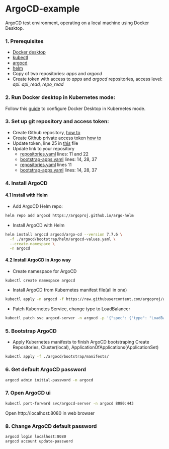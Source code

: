 # ArgoCD-example
ArgoCD test environment, operating on a local machine using Docker Desktop.

### 1. Prerequisites
* [Docker desktop](https://www.docker.com/products/docker-desktop/)
* [kubectl](https://kubernetes.io/docs/tasks/tools/)
* [argocd](https://argo-cd.readthedocs.io/en/stable/cli_installation/)
* [helm](https://helm.sh/docs/intro/install/)
* Copy of two repositories: _apps_ and _argocd_
* Create token with access to _apps_ and _argocd_ repositories, access level: _api. api_read, repo_read_

### 2. Run Docker desktop in Kubernetes mode:
Follow this [guide](https://docs.docker.com/desktop/features/kubernetes/) to configure Docker Desktop in Kubernetes mode.

### 3. Set up git repository and access token:
* Create Github repository, [how to](https://docs.github.com/en/repositories/creating-and-managing-repositories/quickstart-for-repositories)
* Create Github private access token [how to](https://docs.github.com/en/authentication/keeping-your-account-and-data-secure/managing-your-personal-access-tokens)
* Update token, line 25 in [this](./argocd-bootstrap/manifests/repositories.yaml) file
* Update link to your repository
  * [repositories.yaml](argocd-bootstrap/manifests/repositories.yaml) lines: 11 and 22
  * [bootstrap-apps.yaml](argocd-bootstrap/manifests/bootstrap-apps.yaml) lines: 14, 28, 37
  * [repositories.yaml](apps/argocd/manifests/repositories.yaml) lines 11
  * [bootstrap-apps.yaml](apps/argocd/manifests/bootstrap-apps.yaml) lines: 14, 28, 37

### 4. Install ArgoCD
#### 4.1 Install with Helm
* Add ArgoCD Helm repo:
```bash
helm repo add argocd https://argoproj.github.io/argo-helm
```

* Install ArgoCD with Helm
```bash
helm install argocd argocd/argo-cd --version 7.7.6 \
  -f ./argocd/bootstrap/helm/argocd-values.yaml \
  --create-namespace \
  -n argocd
```
#### 4.2 Install ArgoCD in Argo way
* Create namespace for ArgoCD
```bash
kubectl create namespace argocd
```

* Install ArgoCD from Kubernetes manifest file(all in one)
```bash
kubectl apply -n argocd -f https://raw.githubusercontent.com/argoproj/argo-cd/stable/manifests/install.yaml
```

* Patch Kubernetes Service, change type to LoadBalancer
```bash
kubectl patch svc argocd-server -n argocd -p '{"spec": {"type": "LoadBalancer"}}'
```

### 5. Bootstrap ArgoCD
* Apply Kubernetes manifests to finish ArgoCD bootstraping
Create Repositories, Cluster(local), ApplicationOfApplications(ApplicationSet)
```bash
kubectl apply -f ./argocd/bootstrap/manifests/
```

### 6. Get default ArgoCD password
```bash
argocd admin initial-password -n argocd
```

### 7. Open ArgoCD ui
```bash
kubectl port-forward svc/argocd-server -n argocd 8080:443
```
Open http://localhost:8080 in web browser

### 8. Change ArgoCD default password
```bash
argocd login localhost:8080
argocd account update-password
```
